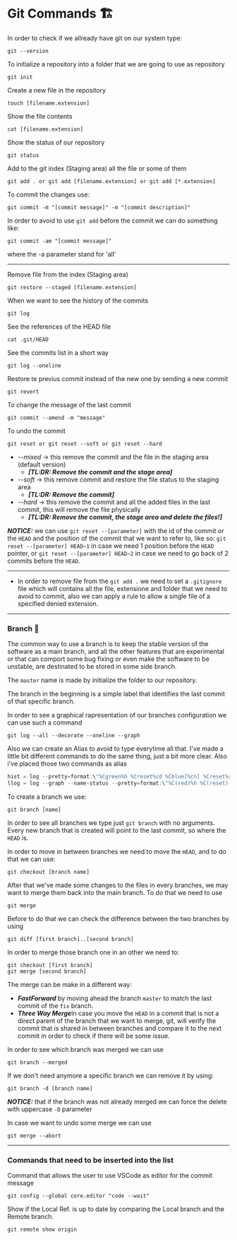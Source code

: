 # Git Commands 🏗️
In order to check if we allready have git on our system type:
```
git --version
```
To initialize a repository into a folder that we are going to use as repository
```
git init
```
Create a new file in the repository
```
touch [filename.extension]
```
Show the file contents
```
cat [filename.extension]
```
Show the status of our repository
```
git status
```
Add to the git index (Staging area) all the file or some of them
```
git add . or git add [filename.extension] or git add [*.extension]
```
To commit the changes use:
```
git commit -m "[commit message]" -m "[commit description]"
```
In order to avoid to use `git add` before the commit we can do something like:
```
git commit -am "[commit message]"
```
where the -a parameter stand for 'all'

<hr>

Remove file from the index (Staging area)
```
git restore --staged [filename.extension]
```
When we want to see the history of the commits
```
git log
```
See the references of the HEAD file
```
cat .git/HEAD
```
See the commits list in a short way
```
git log --oneline
```
Restore te previus commit instead of the new one by sending a new commit
```
git revert
```
To change the message of the last commit
```
git commit --amend -m "message"
```
To undo the commit
```
git reset or git reset --soft or git reset --hard
```
- _--mixed_ &rarr; this remove the commit and the file in the staging area (default version) 
  - ***[TL:DR: Remove the commit and the stage area]***
- _--soft_ &rarr; this remove commit and restore the file status to the staging area 
  - ***[TL:DR: Remove the commit]***
- _--hard_ &rarr; this remove the commit and all the added files in the last commit, this will remove the file physically 
  - ***[TL:DR: Remove the commit, the stage area and delete the files!]***

***NOTICE:*** we can use `git reset --[parameter]` with the id of the commit or the `HEAD` and the position of the commit that we want to refer to, like so: `git reset --[parameter] HEAD~1` in case we need 1 position before the `HEAD` pointer, or `git reset --[parameter] HEAD~2` in case we need to go back of 2 commits before the `HEAD`.

<hr />

- In order to remove file from the `git add .` we need to set a `.gitignore` file which will contains all the file, extensione and folder that we need to avoid to commit, also we can apply a rule to allow a single file of a specified denied extension.

<hr />

### Branch 🦺
The common way to use a branch is to keep the stable version of the software as a main branch, and all the other features that are experimental or that can comport some bug fixing or even make the software to be unstable, are destinated to be stored in some side branch.

The `master` name is made by initialize the folder to our repository.

The branch in the beginning is a simple label that identifies the last commit of that specific branch.

In order to see a graphical rapresentation of our branches configuration we can use such a command
```
git log --all --decorate --oneline --graph
```
Also we can create an Alias to avoid to type everytime all that.
I've made a little bit different commands to do the same thing, just a bit more clear.
Also i've placed those two commands as alias

```PowerShell
hist = log --pretty=format:\"%Cgreen%h %Creset%cd %Cblue[%cn] %Creset%s%C(yellow)%d%C(reset)\" --graph --date=relative --decorate --all
llog = log --graph --name-status --pretty=format:\"%C(red)%h %C(reset)(%cd) %C(green)%an %Creset%s %C(yellow)%d%Creset\" --date=relative
```

To create a branch we use:
```
git branch [name]
```
In order to see all branches we type just `git branch` with no arguments.
Every new branch that is created will point to the last commit, so where the `HEAD` is.

In order to move in between branches we need to move the `HEAD`, and to do that we can use:
```
git checkout [branch name]
```

After that we've made some changes to the files in every branches, we may want to merge them back into the main branch.
To do that we need to use 
```
git merge
```

Before to do that we can check the difference between the two branches by using
```
git diff [first branch]..[second branch]
```

In order to merge those branch one in an other we need to:
```
git checkout [first branch]
git merge [second branch]
```
The merge can be make in a different way:
- **_FastForward_** by moving ahead the branch `master` to match the last commit of the `fix` branch.
- ***Three Way Merge***In case you move the `HEAD` in a commit that is not a direct parent of the branch that we want to merge, git, will verify the commit that is shared in between branches and compare it to the next commit in order to check if there will be some issue.

In order to see which branch was merged we can use
```
git branch --merged
```
If we don't need anymore a specific branch we can remove it by using:
```
git branch -d [branch name]
```
***NOTICE:*** that if the branch was not already merged we can force the delete with uppercase `-D` parameter

In case we want to undo some merge we can use
```
git merge --abort
```

<hr/>

### Commands that need to be inserted into the list
Command that allows the user to use VSCode as editor for the commit message 
```
git config --global core.editor "code --wait"
```

Show if the Local Ref. is up to date by comparing the Local branch and the Remote branch.
```
git remote show origin
```